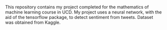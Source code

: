 This repository contains my project completed for the mathematics of machine learning course in UCD. My project uses a neural network, with the aid of the tensorflow package, to detect sentiment from tweets. Dataset was obtained from Kaggle. 
